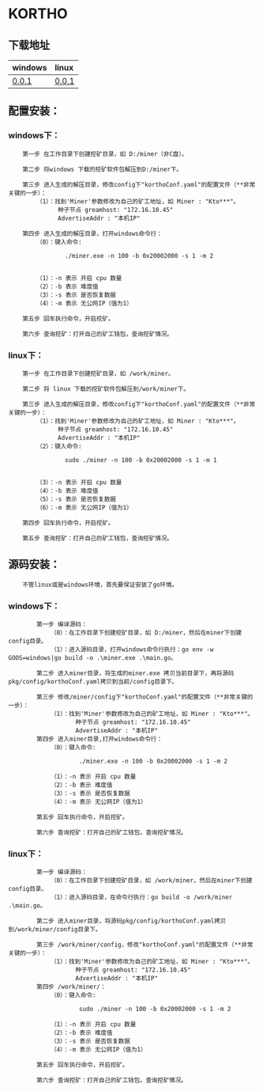 # KORTHO
## 下载地址
| windows | linux |
|  :----  | :----  |
|  [0.0.1](https://www.kortho.org/file/windows/miner_windows_001.zip)  | [0.0.1](https://www.kortho.org/file/linux/miner_linux_001.zip) |

   
## 配置安装：
### windows下：
        第一步 在工作目录下创建挖矿目录，如 D:/miner（非C盘）。

        第二步 将windows 下载的挖矿软件包解压到D:/miner下。

        第三步 进入生成的解压目录，修改config下"korthoConf.yaml"的配置文件（**非常关键的一步）：
            （1）：找到'Miner'参数修改为自己的矿工地址，如 Miner : "Kto***"。
                  种子节点 greamhost: "172.16.10.45"
                  AdvertiseAddr : "本机IP"

        第四步 进入生成的解压目录，打开windows命令行：        
            （0）：键入命令:
```
                ./miner.exe -n 100 -b 0x20002000 -s 1 -m 2
             
```
            （1）：-n 表示 开启 cpu 数量
            （2）：-b 表示 难度值
            （3）：-s 表示 是否恢复数据
            （4）：-m 表示 无公网IP（值为1） 

        第五步 回车执行命令，开启挖矿。

        第六步 查询挖矿：打开自己的矿工钱包，查询挖矿情况。

### linux下：

        第一步 在工作目录下创建挖矿目录，如 /work/miner。

        第二步 将 linux 下载的挖矿软件包解压到/work/miner下。

        第三步 进入生成的解压目录，修改config下"korthoConf.yaml"的配置文件（**非常关键的一步）：
            （1）：找到'Miner'参数修改为自己的矿工地址，如 Miner : "Kto***"。
                  种子节点 greamhost: "172.16.10.45"
                  AdvertiseAddr : "本机IP"
            （2）：键入命令:
```
                sudo ./miner -n 100 -b 0x20002000 -s 1 -m 1
             
```             
            （3）：-n 表示 开启 cpu 数量
            （4）：-b 表示 难度值
            （5）：-s 表示 是否恢复数据
            （6）：-m 表示 无公网IP（值为1）

        第四步 回车执行命令，开启挖矿。

        第五步 查询挖矿：打开自己的矿工钱包，查询挖矿情况。

## 源码安装：
        不管linux或是windows环境，首先要保证安装了go环境。

### windows下：
            第一步 编译源码：            
                （0）：在工作目录下创建挖矿目录，如 D:/miner，然后在miner下创建config目录。
                （1）：进入源码目录，打开windows命令行执行：go env -w GOOS=windows|go build -o .\miner.exe .\main.go。

            第二步 进入miner目录，将生成的miner.exe 拷贝当前目录下，再将源码pkg/config/korthoConf.yaml拷贝到当前/config目录下。

            第三步 修改/miner/config下"korthoConf.yaml"的配置文件（**非常关键的一步）：            
                （1）：找到'Miner'参数修改为自己的矿工地址，如 Miner : "Kto***"。
                       种子节点 greamhost: "172.16.10.45"
                       AdvertiseAddr : "本机IP"
            第四步 进入miner目录,打开windows命令行：
                （0）：键入命令: 
```
                    ./miner.exe -n 100 -b 0x20002000 -s 1 -m 2

```
                （1）：-n 表示 开启 cpu 数量
                （2）：-b 表示 难度值
                （3）：-s 表示 是否恢复数据
                （4）：-m 表示 无公网IP（值为1） 

            第五步 回车执行命令，开启挖矿。

            第六步 查询挖矿：打开自己的矿工钱包，查询挖矿情况。

### linux下：
            第一步 编译源码：
                （0）：在工作目录下创建挖矿目录，如 /work/miner，然后在miner下创建config目录。
                （1）：进入源码目录，在命令行执行：go build -o /work/miner .\main.go。

            第二步 进入miner目录，将源码pkg/config/korthoConf.yaml拷贝到/work/miner/config目录下。

            第三步 /work/miner/config，修改"korthoConf.yaml"的配置文件（**非常关键的一步）：
                （1）：找到'Miner'参数修改为自己的矿工地址，如 Miner : "Kto***"。
                       种子节点 greamhost: "172.16.10.45"
                       AdvertiseAddr : "本机IP"
            第四步 /work/miner/：
                （0）：键入命令: 
```
                    sudo ./miner -n 100 -b 0x20002000 -s 1 -m 2

```
                （1）：-n 表示 开启 cpu 数量
                （2）：-b 表示 难度值
                （3）：-s 表示 是否恢复数据
                （4）：-m 表示 无公网IP（值为1） 

            第五步 回车执行命令，开启挖矿。

            第六步 查询挖矿：打开自己的矿工钱包，查询挖矿情况。